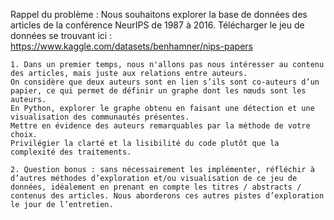 Rappel du problème :
Nous souhaitons explorer la base de données des articles de la conférence NeurIPS de 1987 à 2016.
Télécharger le jeu de données se trouvant ici : https://www.kaggle.com/datasets/benhamner/nips-papers

    1. Dans un premier temps, nous n'allons pas nous intéresser au contenu des articles, mais juste aux relations entre auteurs.
    On considère que deux auteurs sont en lien s’ils sont co-auteurs d’un papier, ce qui permet de définir un graphe dont les nœuds sont les auteurs.
    En Python, explorer le graphe obtenu en faisant une détection et une visualisation des communautés présentes.
    Mettre en évidence des auteurs remarquables par la méthode de votre choix.
    Privilégier la clarté et la lisibilité du code plutôt que la complexité des traitements.

    2. Question bonus : sans nécessairement les implémenter, réfléchir à d’autres méthodes d’exploration et/ou visualisation de ce jeu de données, idéalement en prenant en compte les titres / abstracts / contenus des articles. Nous aborderons ces autres pistes d’exploration le jour de l’entretien.
